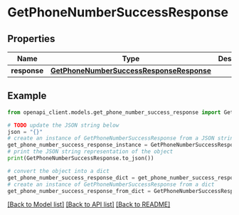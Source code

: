 # GetPhoneNumberSuccessResponse


## Properties

Name | Type | Description | Notes
------------ | ------------- | ------------- | -------------
**response** | [**GetPhoneNumberSuccessResponseResponse**](GetPhoneNumberSuccessResponseResponse.md) |  | 

## Example

```python
from openapi_client.models.get_phone_number_success_response import GetPhoneNumberSuccessResponse

# TODO update the JSON string below
json = "{}"
# create an instance of GetPhoneNumberSuccessResponse from a JSON string
get_phone_number_success_response_instance = GetPhoneNumberSuccessResponse.from_json(json)
# print the JSON string representation of the object
print(GetPhoneNumberSuccessResponse.to_json())

# convert the object into a dict
get_phone_number_success_response_dict = get_phone_number_success_response_instance.to_dict()
# create an instance of GetPhoneNumberSuccessResponse from a dict
get_phone_number_success_response_from_dict = GetPhoneNumberSuccessResponse.from_dict(get_phone_number_success_response_dict)
```
[[Back to Model list]](../README.md#documentation-for-models) [[Back to API list]](../README.md#documentation-for-api-endpoints) [[Back to README]](../README.md)


